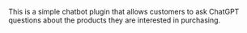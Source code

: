This is a simple chatbot plugin that allows customers to ask ChatGPT questions about the products they are interested in purchasing.
